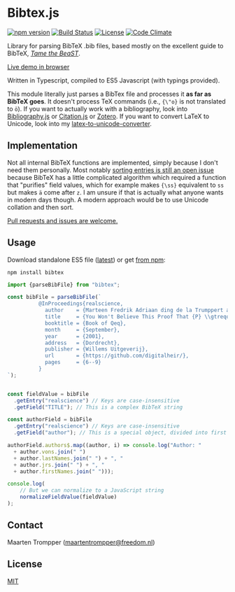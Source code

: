 # Bibtex.js

[![npm version](https://badge.fury.io/js/bibtex.svg)](https://www.npmjs.com/package/bibtex)
[![Build Status](https://travis-ci.org/digitalheir/bibtex-js.svg?branch=master)](https://travis-ci.org/digitalheir/bibtex-js)
[![License](https://img.shields.io/npm/l/bibtex.svg)](https://github.com/digitalheir/bibtex-js/blob/master/LICENSE)
[![Code Climate](https://codeclimate.com/github/digitalheir/bibtex-js/badges/gpa.svg)](https://codeclimate.com/github/digitalheir/bibtex-js)

Library for parsing BibTeX .bib files, based mostly on the excellent guide to BibTeX, [*Tame the BeaST*](http://tug.ctan.org/info/bibtex/tamethebeast/ttb_en.pdf). 

[Live demo in browser](https://digitalheir.github.io/bibtex-js/)


Written in Typescript, compiled to ES5 Javascript (with typings provided).

This module literally just parses a BibTex file and processes it **as far as BibTeX goes**. It doesn't process TeX commands (i.e., `{\"o}` is not translated to `ö`). If you want to actually work with a bibliography, look into [Bibliography.js](https://github.com/digitalheir/bibliography-js) or [Citation.js](https://github.com/larsgw/citation.js) or [Zotero](https://github.com/zotero/zotero). If you want to convert LaTeX to Unicode, look into my [latex-to-unicode-converter](https://github.com/digitalheir/latex-to-unicode-converter).

## Implementation
Not all internal BibTeX functions are implemented, simply because I don't need them personally. Most notably [sorting entries is still an open issue](https://github.com/digitalheir/bibtex-js/issues/1) because BibTeX has a little complicated algorithm which required a function that "purifies" field values, which for example makes `{\ss}` equivalent to `ss` but makes `ä` come after `z`. I am unsure if that is actually what anyone wants in modern days though. A modern approach would be to use Unicode collation and then sort.

[Pull requests and issues are welcome.](https://github.com/digitalheir/bibtex-js/issues)

## Usage

Download standalone ES5 file ([latest](https://github.com/digitalheir/bibtex-js/releases/latest)) or get [from npm](https://www.npmjs.com/package/bibtex):

```
npm install bibtex
```

```js
import {parseBibFile} from "bibtex";

const bibFile = parseBibFile(`
          @InProceedings{realscience,
            author    = {Marteen Fredrik Adriaan ding de la Trumppert and مهدي N\\"allen and henQuq, jr, Mathize},
            title     = {You Won't Believe This Proof That {P} \\gtreqqless {NP} Using Super-{T}uring Computation Near Big Black Holes},
            booktitle = {Book of Qeq},
            month     = {September},
            year      = {2001},
            address   = {Dordrecht},
            publisher = {Willems Uitgeverij},
            url       = {https://github.com/digitalheir/},
            pages     = {6--9}
          }
`);


const fieldValue = bibFile
  .getEntry("realscience") // Keys are case-insensitive
  .getField("TITLE"); // This is a complex BibTeX string

const authorField = bibFile
  .getEntry("realscience") // Keys are case-insensitive
  .getField("author"); // This is a special object, divided into first names, vons and last names according to BibTeX spec

authorField.authors$.map((author, i) => console.log("Author: " 
  + author.vons.join(" ") 
  + author.lastNames.join(" ") + ", " 
  + author.jrs.join(" ") + ", " 
  + author.firstNames.join(" ")));

console.log(
    // But we can normalize to a JavaScript string
    normalizeFieldValue(fieldValue)
); 
```

## Contact
Maarten Trompper (<maartentrompper@freedom.nl>)

## License
[MIT](https://github.com/digitalheir/bibtex-js/blob/master/LICENSE)
